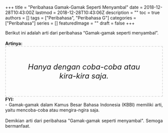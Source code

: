 +++
title = "Peribahasa Gamak-Gamak Seperti Menyambal"
date = 2018-12-28T10:43:00Z
lastmod = 2018-12-28T10:43:06Z
description = ""
toc = true
authors = []
tags = ["Peribahasa", "Peribahasa G"]
categories = ["Peribahasa"]
series = []
featuredImage = ""
draft = false
+++

<div dir="ltr" style="text-align: left;" trbidi="on"><div style="text-align: justify;">Berikut ini adalah arti dari peribahasa “Gamak-gamak seperti menyambal”.</div><br /><div style="text-align: justify;"><b>Artinya:</b></div><div style="border: 2px dashed #ddd; font-size: 24px; height: auto; margin: 0 auto; padding: 50px; text-align: center; width: auto;"><i>Hanya dengan coba-coba atau kira-kira saja.</i></div><div style="text-align: justify;"><b>FYI:</b><br />- Gamak-gamak dalam Kamus Besar Bahasa Indonesia (KBBI) memiliki arti, yaitu mencoba-coba atau mengira-ngira saja.</div><br /><div style="text-align: justify;">Demikian arti dari peribahasa "Gamak-gamak seperti menyambal". Semoga bermanfaat. </div></div>
